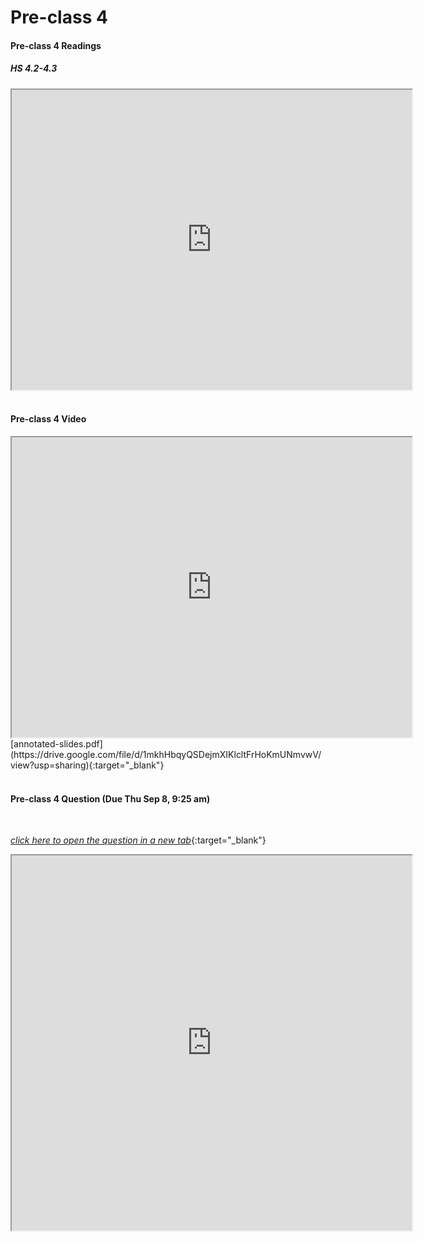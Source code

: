 # Pre-class 4

#### Pre-class 4 Readings

##### HS 4.2-4.3
<iframe src="https://drive.google.com/file/d/14rTcdvpiraR_udJZM7mg8BegYD_kgJEq/preview" width="640" height="480" allowfullscreen>
</iframe>

<br>
<br>

#### Pre-class 4 Video

<iframe src="https://drive.google.com/file/d/1xyB195bhHNepBPpYpCZ_XQM7WWE_7JWF/preview" width="640" height="480" allowfullscreen>
</iframe>
[annotated-slides.pdf](https://drive.google.com/file/d/1mkhHbqyQSDejmXIKlcltFrHoKmUNmvwV/view?usp=sharing){:target="_blank"}

<br>
<br>

#### Pre-class 4 Question (Due Thu Sep 8, 9:25 am)

<br>

[*click here to open the question in a new tab*](https://forms.gle/manD2EUrMtmZ5TSU6){:target="_blank"}
<iframe src="https://docs.google.com/forms/d/e/1FAIpQLSfzAZtlQ8ANiPF3s1IRsBunoCh-_MzXAsxkkWwOCsQlMusKJQ/viewform?embedded=true" width="640" height="600" frameborder="20" marginheight="0" marginwidth="0">Loading…
</iframe>

